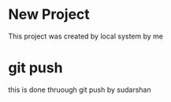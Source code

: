 # New Project
This project was created by local system by me

# git push
this is done thruough git push by sudarshan

